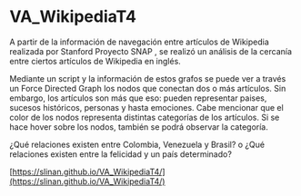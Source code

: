 # VA_WikipediaT4

A partir de la información de navegación entre artículos de Wikipedia realizada por Stanford Proyecto SNAP , se realizó un análisis de la cercanía entre ciertos artículos de Wikipedia en inglés.  

Mediante un script y la información de estos grafos se puede ver a través un Force Directed Graph los nodos que conectan dos o más artículos. Sin embargo, los artículos son más que eso: pueden representar paises, sucesos históricos, personas y hasta emociones. Cabe mencionar que el color de los nodos representa distintas categorías de los artículos. Si se hace hover sobre los nodos, también se podrá observar la categoría.  

¿Qué relaciones existen entre Colombia, Venezuela y Brasil? o ¿Qué relaciones existen entre la felicidad y un país determinado?  

[https://slinan.github.io/VA_WikipediaT4/](https://slinan.github.io/VA_WikipediaT4/)